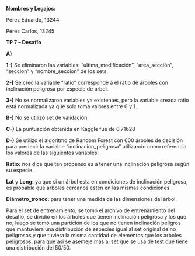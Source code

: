 ﻿**Nombres y Legajos:**

Pérez Eduardo, 13244

Pérez Carlos, 13245

**TP 7 – Desafío**

**A)**

**1-)** Se eliminaron las variables: “ultima\_modificación”, “area\_sección”, “seccion” y “nombre\_seccion” de los sets.

**2-)** Se creó la variable “ratio” corresponde a el ratio de árboles con inclinación peligrosa por especie de árbol.

**3-)** No se normalizaron variables ya existentes, pero la variable creada ratio está normalizada ya que solo toma valores entre 0 y 1.

**B-)** No se utilizó set de validación.

**C-)** La puntuación obtenida en Kaggle fue de 0.71628

**D-)** Se utilizo el algoritmo de Random Forest con 600 árboles de decisión para predecir la variable “inclinacion\_peligrosa” utilizando como referencia los valores de las siguientes variables:

**Ratio:** nos dice que tan propenso es a tener una inclinación peligrosa según su especie.

**Lat** y **Long:** ya que si un árbol esta en condiciones de inclinación peligrosa, es probable que arboles cercanos estén en las mismas condiciones.

**Diámetro\_tronco:** para tener una medida de las dimensiones del árbol.

Para el set de entrenamiento, se tomó el archivo de entrenamiento del desafío, se dividió en los árboles que tienen inclinación peligrosa y los que no, luego se tomó una partición de los que no tienen inclinación peligros que mantuviera una distribución de especies igual al set original de no peligrosos y que tuviera la misma cantidad de elementos que los arboles peligrosos, para que así se asemeje mas al set que se usa de test que tiene una distribución del 50/50.




